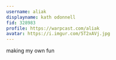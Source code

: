 ```yaml
---
username: aliak
displayname: kath odonnell
fid: 328983
profile: https://warpcast.com/aliak
avatar: https://i.imgur.com/5T2xAVj.jpg
---
```

making my own fun  
